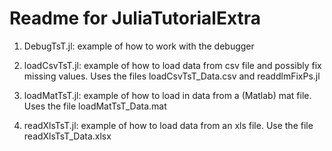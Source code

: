 Readme for JuliaTutorialExtra
=============================

1. DebugTsT.jl:  example of how to work with the debugger

2. loadCsvTsT.jl: example of how to load data from csv file and possibly fix missing values. Uses the files loadCsvTsT_Data.csv and readdlmFixPs.jl

3. loadMatTsT.jl: example of how to load in data from a (Matlab) mat file. Uses the file loadMatTsT_Data.mat

4. readXlsTsT.jl: example of how to load data from an xls file. Use the file readXlsTsT_Data.xlsx

